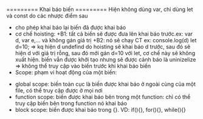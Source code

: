 ========= Khai báo biến =========
Hiện không dùng var, chỉ dùng let và const do các nhược điểm sau

- cho phép khai báo lại biến đã được khai báo
- cơ chế hoisting:
  +B1: tất cả biến sẽ được đưa lên khai báo trước.ex: var d, var e,... và không gán giá trị
  +B2: nó sẽ chạy CT
  ex: console.log(d)
  let d=10; => kq hiện d undefind do hoisting sẽ khai báo d trước, sau đó sẽ hiện d với giá trị rỗng, sau đó mới gán d=10
  với let, cơ chế này sẽ không xuất hiện. biến vẫn được khởi tạo nhưng sẽ được cảnh báo là uninizelize => không thể truy cập vào biến trước khi khai báo biến
- Scope: phạm vi hoạt động của một biến:

* global scope: biến toàn cục là biến được khai báo ở ngoài cùng của một file, có thể truy cập được ở mọi nơi
* function scope: biến được khai báo bên trong một function: chỉ có thể truy cập biến bên trong function nó khai báo
* block scope: biến được khai báo trong {}. VD: if(){}, for(){}, while(){}
